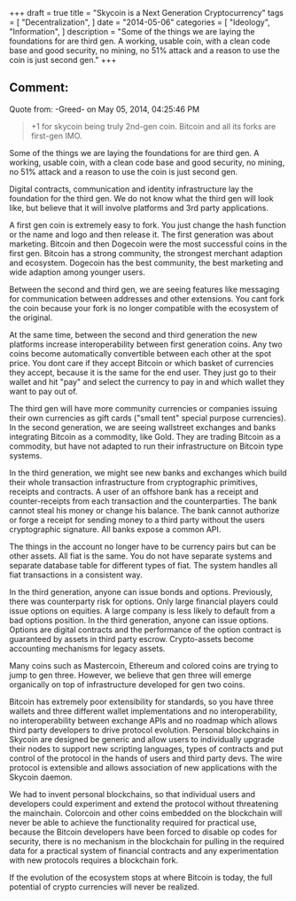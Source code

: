 +++
draft = true
title = "Skycoin is a Next Generation Cryptocurrency"
tags = [
    "Decentralization",
]
date = "2014-05-06"
categories = [
    "Ideology",
    "Information",
]
description = "Some of the things we are laying the foundations for are third gen. A working, usable coin, with a clean code base and good security, no mining, no 51% attack and a reason to use the coin is just second gen."
+++
## Comment:
Quote from: -Greed- on May 05, 2014, 04:25:46 PM
>+1 for skycoin being truly 2nd-gen coin. Bitcoin and all its forks are first-gen IMO.

Some of the things we are laying the foundations for are third gen. A working, usable coin, with a clean code base and good security, no mining, no 51% attack and a reason to use the coin is just second gen.

Digital contracts, communication and identity infrastructure lay the foundation for the third gen. We do not know what the third gen will look like, but believe that it will involve platforms and 3rd party applications.

A first gen coin is extremely easy to fork. You just change the hash function or the name and logo and then release it. The first generation was about marketing. Bitcoin and then Dogecoin were the most successful coins in the first gen. Bitcoin has a strong community, the strongest merchant adaption and ecosystem. Dogecoin has the best community, the best marketing and wide adaption among younger users.

Between the second and third gen, we are seeing features like messaging for communication between addresses and other extensions. You cant fork the coin because your fork is no longer compatible with the ecosystem of the original.

At the same time, between the second and third generation the new platforms increase interoperability between first generation coins. Any two coins become automatically convertible between each other at the spot price. You dont care if they accept Bitcoin or which basket of currencies they accept, because it is the same for the end user. They just go to their wallet and hit "pay" and select the currency to pay in and which wallet they want to pay out of.

The third gen will have more community currencies or companies issuing their own currencies as gift cards ("small tent" special purpose currencies). In the second generation, we are seeing wallstreet exchanges and banks integrating Bitcoin as a commodity, like Gold. They are trading Bitcoin as a commodity, but have not adapted to run their infrastructure on Bitcoin type systems.

In the third generation, we might see new banks and exchanges which build their whole transaction infrastructure from cryptographic primitives, receipts and contracts. A user of an offshore bank has a receipt and counter-receipts from each transaction and the counterparties. The bank cannot steal his money or change his balance. The bank cannot authorize or forge a receipt for sending money to a third party without the users cryptographic signature. All banks expose a common API.

The things in the account no longer have to be currency pairs but can be other assets. All fiat is the same. You do not have separate systems and separate database table for different types of fiat. The system handles all fiat transactions in a consistent way.

In the third generation, anyone can issue bonds and options. Previously, there was counterparty risk for options. Only large financial players could issue options on equities. A large company is less likely to default from a bad options position. In the third generation, anyone can issue options. Options are digital contracts and the performance of the option contract is guaranteed by assets in third party escrow.  Crypto-assets become accounting mechanisms for legacy assets.

Many coins such as Mastercoin, Ethereum and colored coins are trying to jump to gen three. However, we believe that gen three will emerge organically on top of infrastructure developed for gen two coins.

Bitcoin has extremely poor extensibility for standards, so you have three wallets and three different wallet implementations and no interoperability, no interoperability between exchange APIs and no roadmap which allows third party developers to drive protocol evolution. Personal blockchains in Skycoin are designed be generic and allow users to individually upgrade their nodes to support new scripting languages, types of contracts and put control of the protocol in the hands of users and third party devs. The wire protocol is extensible and allows association of new applications with the Skycoin daemon.

We had to invent personal blockchains, so that individual users and developers could experiment and extend the protocol without threatening the mainchain. Colorcoin and other coins embedded on the blockchain will never be able to achieve the functionality required for practical use, because the Bitcoin developers have been forced to disable op codes for security,  there is no mechanism in the blockchain for pulling in the required data for a practical system of financial contracts and any experimentation with new protocols requires a blockchain fork.

If the evolution of the ecosystem stops at where Bitcoin is today, the full potential of crypto currencies will never be realized.
